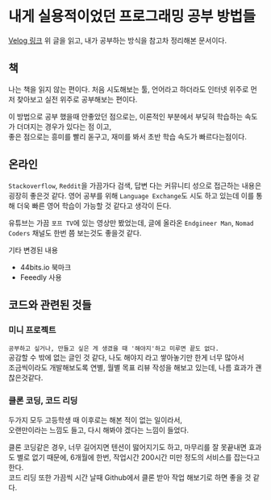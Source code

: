 # 내게 실용적이었던 프로그래밍 공부 방법들
[Velog 링크](https://velog.io/@city7310/%EB%82%B4%EA%B0%80-%EA%B3%B5%EB%B6%80%ED%95%98%EB%8A%94-%EB%B0%A9%EC%8B%9D)
위 글을 읽고, 내가 공부하는 방식을 참고차 정리해본 문서이다.

## 책
나는 책을 읽지 않는 편이다.
처음 시도해보는 툴, 언어라고 하더라도 인터넷 위주로 먼저 찾아보고 실전 위주로 공부해보는 편이다.  
  
이 방법으로 공부 했을때 안좋았던 점으로는,
이론적인 부분에서 부딪혀 학습하는 속도가 더뎌지는 경우가 있다는 점 이고,  
좋은 점으로는 흥미를 빨리 돋구고, 재미를 봐서 초반 학습 속도가 빠르다는점이다.

## 온라인
`Stackoverflow`, `Reddit`을 가끔가다 검색, 답변 다는 커뮤니티 성으로 접근하는 내용은 굉장히 좋은것 같다. 영어 공부를 위해 `Language Exchange`도 시도 하고 있는데 이를 통해 더욱 빠른 영어 학습이 가능할 것 같다고 생각이 든다.  
  
유튜브는 가끔 `포프 TV`에 있는 영상만 봤었는데, 글에 올라온 `Endgineer Man`, `Nomad Coders` 채널도 한번 쯤 보는것도 좋을것 같다.

기타 변경된 내용
- 44bits.io 북마크
- Feeedly 사용

## 코드와 관련된 것들
### 미니 프로젝트
`공부하고 싶거나, 만들고 싶은 게 생겼을 때 '해야지'하고 미루면 끝도 없다.`  
공감할 수 밖에 없는 글인 것 같다, 나도 해야지 라고 쌓아놓기만 한게 너무 많아서  
조금씩이라도 개발해보도록 연별, 월별 목표 리뷰 작성을 해보고 있는데, 나름 효과가 괜찮은것같다.  
  
### 클론 코딩, 코드 리딩
두가지 모두 고등학생 때 이후로는 해본 적이 없는 일이라서,  
오랜만이라는 느낌도 들고, 다시 해봐야 겠다는 느낌이 들었다.

클론 코딩같은 경우, 너무 길어지면 텐션이 떯어지기도 하고, 마무리를 잘 못끝내면 효과도 별로 없기 때문에, 6개월에 한번, 작업시간 200시간 미만 정도의 서비스를 잡는다고 한다.  
코드 리딩 또한 가끔씩 시간 날때 Github에서 클론 받아 작업 해보기로 하면 좋을 것 같다.
